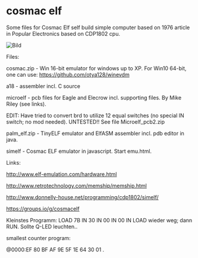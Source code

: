 # cosmac elf

Some files for Cosmac Elf self build simple computer based on 1976 article in Popular Electronics based on CDP1802 cpu.

![Bild](https://github.com/petersieg/cosmac-elf/blob/master/microelf.jpg)

Files:

cosmac.zip - Win 16-bit emulator for windows up to XP. For Win10 64-bit, one can use: https://github.com/otya128/winevdm

a18 - assembler incl. C source

microelf - pcb files for Eagle and Elecrow incl. supporting files. By Mike Riley (see links).

EDIT: Have tried to convert brd to utilize 12 equal switches (no special IN switch; no mod needed). UNTESTED!! See file Microelf_pcb2.zip

palm_elf.zip - TinyELF emulator and ElfASM assembler incl. pdb editor in java.

simelf - Cosmac ELF emulator in javascript. Start emu.html.

Links:

http://www.elf-emulation.com/hardware.html

http://www.retrotechnology.com/memship/memship.html

http://www.donnelly-house.net/programming/cdp1802/simelf/

https://groups.io/g/cosmacelf

Kleinstes Programm: LOAD 7B IN 30 IN 00 IN 00 IN LOAD wieder weg; dann RUN. Sollte Q-LED leuchten..

smallest counter program:

@0000:EF 80 BF AF 9E 5F 1E 64 30 01 .
